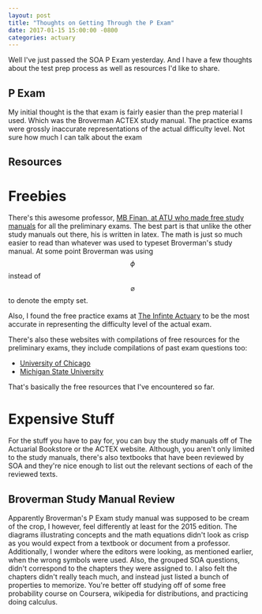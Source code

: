 ```yaml
---
layout: post
title: "Thoughts on Getting Through the P Exam"
date: 2017-01-15 15:00:00 -0800
categories: actuary
---
```

Well I've just passed the SOA P Exam yesterday. And I have a few thoughts
about the test prep process as well as resources I'd like to share.

## P Exam
My initial thought is the that exam is fairly easier than the prep material I
used. Which was the Broverman ACTEX study manual. The practice exams were
grossly inaccurate representations of the actual difficulty level. Not sure
how much I can talk about the exam

## Resources

# Freebies
There's this awesome professor, [MB Finan, at ATU who made free
study manuals](http://faculty.atu.edu/mfinan/actuaries.html) for all the
preliminary exams. The best part is that unlike the other study manuals
out there, his is written in latex. The math is just so much easier to read
than whatever was used to typeset Broverman's study manual. At some point
Broverman was using $$\phi$$ instead of $$\varnothing$$ to denote the 
empty set.

Also, I found the free practice exams at [The Infinte Actuary](http://www.theinfiniteactuary.com/) 
to be the most accurate in representing the difficulty level of the actual 
exam.

There's also these websites with compilations of free resources for the
preliminary exams, they include compilations of past exam questions too:

* [University of Chicago](https://ucactuarialinitiative.wordpress.com/study-materials/)
* [Michigan State University](https://actuarialscience.natsci.msu.edu/useful-links/resources-for-exam-preparation/)

That's basically the free resources that I've encountered so far.

# Expensive Stuff
For the stuff you have to pay for, you can buy the study manuals off of
The Actuarial Bookstore or the ACTEX website. Although, you aren't only
limited to the study manuals, there's also textbooks that have been
reviewed by SOA and they're nice enough to list out the relevant sections
of each of the reviewed texts.

## Broverman Study Manual Review
Apparently Broverman's P Exam study manual was supposed to be
cream of the crop, I however, feel differently at least for the 2015 edition.
The diagrams illustrating concepts and the math equations didn't look as crisp
as you would expect from a textbook or document from a professor. Additionally,
I wonder where the editors were looking, as mentioned earlier, when the wrong
symbols were used. Also, the grouped SOA questions, didn't correspond to the chapters they 
were assigned to. I also felt the chapters didn't really teach much, and instead 
just listed a bunch of properties to memorize. You're better off studying
off of some free probability course on Coursera, wikipedia for distributions,
and practicing doing calculus.
